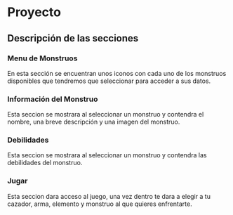 # Proyecto

## Descripción de las secciones

### Menu de Monstruos
En esta sección se encuentran unos iconos con cada uno de los monstruos disponibles que tendremos que seleccionar para acceder a sus datos.

### Información del Monstruo
Esta seccion se mostrara al seleccionar un monstruo y contendra el nombre, una breve descripción y una imagen del monstruo.

### Debilidades
Esta seccion se mostrara al seleccionar un monstruo y contendra las debilidades del monstruo.

### Jugar
Esta seccion dara acceso al juego, una vez dentro te dara a elegir a tu cazador, arma, elemento y monstruo al que quieres enfrentarte.
